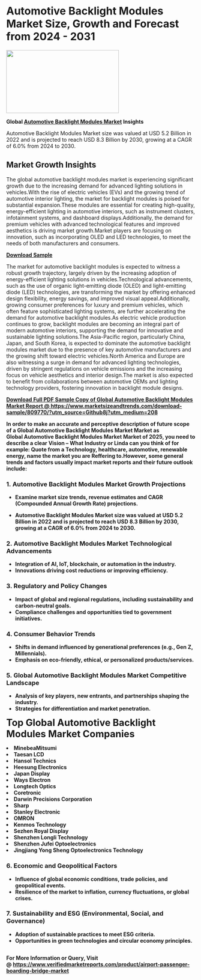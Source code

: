 <H1>Automotive Backlight Modules Market Size, Growth and Forecast from 2024 - 2031</H1><img class="aligncenter size-medium wp-image-584254" src="https://thirdeyenews.in/wp-content/uploads/2024/09/Global-Market-Research-300x168.jpeg" alt="" width="300" height="168" /><p><strong>Global&nbsp;<a href="https://www.marketsizeandtrends.com/download-sample/809770/?utm_source=Github8j?utm_medium=208">Automotive Backlight Modules Market</a> Insights</strong></p><p>Automotive Backlight Modules Market size was valued at USD 5.2 Billion in 2022 and is projected to reach USD 8.3 Billion by 2030, growing at a CAGR of 6.0% from 2024 to 2030.</p><p><h2>Market Growth Insights</h2> <p>The global automotive backlight modules market is experiencing significant growth due to the increasing demand for advanced lighting solutions in vehicles.With the rise of electric vehicles (EVs) and the growing trend of automotive interior lighting, the market for backlight modules is poised for substantial expansion.These modules are essential for creating high-quality, energy-efficient lighting in automotive interiors, such as instrument clusters, infotainment systems, and dashboard displays.Additionally, the demand for premium vehicles with advanced technological features and improved aesthetics is driving market growth.Market players are focusing on innovation, such as incorporating OLED and LED technologies, to meet the needs of both manufacturers and consumers.</p> <p><strong><a href="#">Download Sample</a></strong></p> <p>The market for automotive backlight modules is expected to witness a robust growth trajectory, largely driven by the increasing adoption of energy-efficient lighting solutions in vehicles.Technological advancements, such as the use of organic light-emitting diode (OLED) and light-emitting diode (LED) technologies, are transforming the market by offering enhanced design flexibility, energy savings, and improved visual appeal.Additionally, growing consumer preferences for luxury and premium vehicles, which often feature sophisticated lighting systems, are further accelerating the demand for automotive backlight modules.As electric vehicle production continues to grow, backlight modules are becoming an integral part of modern automotive interiors, supporting the demand for innovative and sustainable lighting solutions.The Asia-Pacific region, particularly China, Japan, and South Korea, is expected to dominate the automotive backlight modules market due to the presence of key automotive manufacturers and the growing shift toward electric vehicles.North America and Europe are also witnessing a surge in demand for advanced lighting technologies, driven by stringent regulations on vehicle emissions and the increasing focus on vehicle aesthetics and interior design.The market is also expected to benefit from collaborations between automotive OEMs and lighting technology providers, fostering innovation in backlight module designs.</p> <p><strong><a href="#"></p><p><span class=""><strong>Download Full PDF Sample Copy of Global Automotive Backlight Modules Market Report</strong> @ <a href="https://www.marketsizeandtrends.com/download-sample/809770/?utm_source=Github8j?utm_medium=208" target="_blank">https://www.marketsizeandtrends.com/download-sample/809770/?utm_source=Github8j?utm_medium=208</a></span></p><p>In order to make an accurate and perceptive description of future scope of a Global&nbsp;Automotive Backlight Modules Market Market as Global&nbsp;Automotive Backlight Modules Market Market of 2025, you need to describe a clear Vision &ndash; What Industry or Linda can you think of for example: Quote from a Technology, healthcare, automotive, renewable energy, name the market you are Reffering to.However, some general trends and factors usually impact market reports and their future outlook include:</p><h3>1.&nbsp;<strong>Automotive Backlight Modules Market Growth Projections</strong></h3><ul><li>Examine market size trends, revenue estimates and CAGR (Compounded Annual Growth Rate) projections.</li><li><p>Automotive Backlight Modules Market size was valued at USD 5.2 Billion in 2022 and is projected to reach USD 8.3 Billion by 2030, growing at a CAGR of 6.0% from 2024 to 2030.</p></li></ul><h3>2.&nbsp;<strong>Automotive Backlight Modules Market Technological Advancements</strong></h3><ul><li>Integration of AI, IoT, blockchain, or automation in the industry.</li><li>Innovations driving cost reductions or improving efficiency.</li></ul><h3>3.&nbsp;<strong>Regulatory and Policy Changes</strong></h3><ul><li>Impact of global and regional regulations, including sustainability and carbon-neutral goals.</li><li>Compliance challenges and opportunities tied to government initiatives.</li></ul><h3>4.&nbsp;<strong>Consumer Behavior Trends</strong></h3><ul><li>Shifts in demand influenced by generational preferences (e.g., Gen Z, Millennials).</li><li>Emphasis on eco-friendly, ethical, or personalized products/services.</li></ul><h3>5.&nbsp;<strong>Global Automotive Backlight Modules Market Competitive Landscape</strong></h3><ul><li>Analysis of key players, new entrants, and partnerships shaping the industry.</li><li>Strategies for differentiation and market penetration.</li></ul><p data-pm-slice="1 1 []"><span style="color: inherit; font-family: inherit; font-size: 25px;">Top Global Automotive Backlight Modules Market Companies</span></p><div class="" data-test-id=""><p><li>MinebeaMitsumi</li><li> Taesan LCD</li><li> Hansol Technics</li><li> Heesung Electronics</li><li> Japan Display</li><li> Ways Electron</li><li> Longtech Optics</li><li> Coretronic</li><li> Darwin Precisions Corporation</li><li> Sharp</li><li> Stanley Electronic</li><li> OMRON</li><li> Kenmos Technology</li><li> Sezhen Royal Display</li><li> Shenzhen Longli Technology</li><li> Shenzhen Jufei Optoelectronics</li><li> Jingjiang Yong Sheng Optoelectronics Technology</li></p></div><h3>6.&nbsp;<strong>Economic and Geopolitical Factors</strong></h3><ul><li>Influence of global economic conditions, trade policies, and geopolitical events.</li><li>Resilience of the market to inflation, currency fluctuations, or global crises.</li></ul><h3>7.&nbsp;<strong>Sustainability and ESG (Environmental, Social, and Governance)</strong></h3><ul><li>Adoption of sustainable practices to meet ESG criteria.</li><li>Opportunities in green technologies and circular economy principles.</li></ul><h2><strong style="font-size: 14px;">For More Information or Query, Visit @&nbsp;</strong><a style="background-color: #ffffff; font-size: 14px;" href="https://www.marketsizeandtrends.com/report/automotive-backlight-modules-market/" target="_blank">https://www.verifiedmarketreports.com/product/airport-passenger-boarding-bridge-market</a></h2>